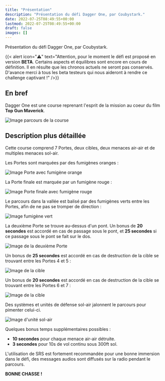 ```yaml
---
title: "Présentation"
description: "Présentation du défi Dagger One, par Coubystark."
date: 2022-07-25T08:49:55+00:00
lastmod: 2022-07-25T08:49:55+00:00
draft: false
images: []
---
```


Présentation du défi Dagger One, par Coubystark.

{{< alert icon="⚠️" text="Attention, pour le moment le défi est proposé en version <strong>**BETA**</strong>. Certains aspects et équilibres sont encore en cours de définition. Il en résulte que les chronos actuels ne seront pas conservés. D'avance merci à tous les beta testeurs qui nous aideront à rendre ce challenge captivant !" />}}

## En bref

Dagger One est une course reprenant l'esprit de la mission au coeur du film **Top Gun Maverick**.

![Image parcours de la course](images/DO_parcours.jpg)


## Description plus détaillée

Cette course comprend 7 Portes, deux cibles, deux menaces air-air et de multiples menaces sol-air.

Les Portes sont marquées par des fumigènes oranges :

![Image Porte avec fumigène orange](images/DO_gate1.jpg)

La Porte finale est marquée par un fumigène rouge :

![Image Porte finale avec fumigène rouge](images/DO_gate-last.jpg)

Le parcours dans la vallée est balisé par des fumigènes verts entre les Portes, afin de ne pas se tromper de direction :

![Image fumigène vert](images/DO_fumi-vert.jpg)

La deuxième Porte se trouve au-dessus d'un pont.
Un bonus de **20 secondes** est accordé en cas de passage sous le pont, et **25 secondes** si ce passage sous le pont se fait sur le dos.

![Image de la deuxième Porte](images/DO_gate2.jpg)

Un bonus de **25 secondes** est accordé en cas de destruction de la cible se trouvant entre les Portes 4 et 5 :

![Image de la cible](images/DO_target1.jpg)

Un bonus de **20 secondes** est accordé en cas de destruction de la cible se trouvant entre les Portes 6 et 7 :

![Image de la cible](images/DO_target2.jpg)

Des systèmes et unités de défense sol-air jalonnent le parcours pour pimenter celui-ci.

![Image d'unité sol-air](images/DO_menaces-sol-air.png)

Quelques bonus temps supplémentaires possibles :
- **10 secondes** pour chaque menace air-air détruite.
- **3 secondes** pour 10s de vol continu sous 300ft sol.

L'utilisation de SRS est fortement recommandée pour une bonne immersion dans le défi, des messages audios sont diffusés sur la radio pendant le parcours.


**BONNE CHASSE !**
